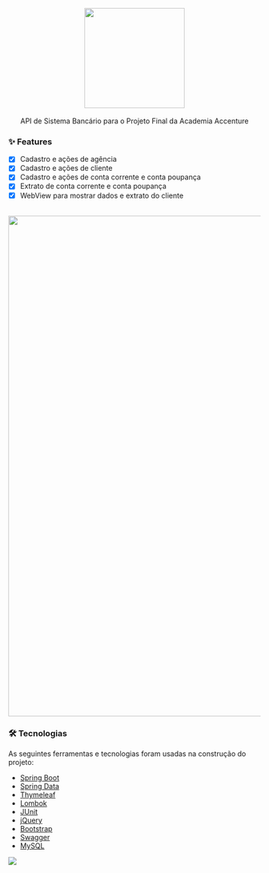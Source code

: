<p align="center">
  <a href="https://www.accenture.com/br-pt">
    <img width="200" src="https://i.imgur.com/ycS0Z09.png">
  </a></br></br>
  API de Sistema Bancário para o Projeto Final da Academia Accenture
</p>


### ✨ Features

- [x] Cadastro e ações de agência
- [x] Cadastro e ações de cliente
- [x] Cadastro e ações de conta corrente e conta poupança
- [x] Extrato de conta corrente e conta poupança
- [x] WebView para mostrar dados e extrato do cliente

<p align="center">
  <a href="https://www.accenture.com/br-pt"></br>
    <img width="1000" src="https://i.imgur.com/7xoMYeE.png">
  </a>
</p>

### 🛠 Tecnologias

As seguintes ferramentas e tecnologias foram usadas na construção do projeto:

- [Spring Boot](https://spring.io/projects/spring-boot)
- [Spring Data](https://spring.io/projects/spring-data)
- [Thymeleaf](https://www.thymeleaf.org/)
- [Lombok](https://projectlombok.org/)
- [JUnit](https://junit.org/)
- [jQuery](https://jquery.com/)
- [Bootstrap](https://getbootstrap.com/)
- [Swagger](https://swagger.io/)
- [MySQL](https://www.mysql.com/)

<img src="https://img.shields.io/badge/license-MIT-%23373737"/>
